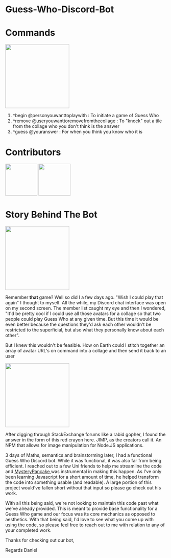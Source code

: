 # Guess-Who-Discord-Bot

<h1> Commands </h1>

<img src = "https://9b16f79ca967fd0708d1-2713572fef44aa49ec323e813b06d2d9.ssl.cf2.rackcdn.com/1140x_a10-7_cTC/questionmark1-1563038597.jpg" height = 200px> </img> <br/>
 1. ^begin @personyouwanttoplaywith : To initiate a game of Guess Who <br/>
 2. ^remove @useryouwanttoremovefromthecollage : To "knock" out a tile from the collage who you don't think is the answer <br/>
 3. ^guess @youranswer : For when you think you know who it is <br/>

<h1> Contributors </h1>
 
 
  <p float="left">
   <img src="https://avatars.githubusercontent.com/u/29562434?s=460&u=8599adbb59cfe4ddc8bdac4db5266426459ba9c8&v=4" width="100" /> 
   <img src="https://avatars.githubusercontent.com/u/9063769?s=400&u=063c9934985c1ed394f71828d9b753571fe6f640&v=4" width="100" /> 
   </p>
  

<h1 > Story Behind The Bot </h1>
<img src= https://cdn-gamesworldau.pressidium.com/wp-content/uploads/2020/05/guess-who-2.jpg height = 200px> </img>


Remember <b> that </b> game? Well so did I a few days ago. "Wish I could play that again" I thought to myself. All the while, my Discord chat interface was open on my second screen. The member list caught my eye and then I wondered, "It'd be pretty cool if I could use all those avatars for a collage so that two people could play Guess Who at any given time. But this time it would be even better because the questions they'd ask each other wouldn't be restricted to the superficial, but also what they personally know about each other".

But I knew this wouldn't be feasible. How on Earth could I stitch together an array of avatar URL's on command into a collage and then send it back to an user

<img src = https://s3.amazonaws.com/pix.iemoji.com/images/emoji/apple/ios-11/256/crayon.png height = 200px> </img>

After digging through StackExchange forums like a rabid gopher, I found the answer in the form of this red crayon here. JIMP, as the creators call it. An NPM that allows for image manipulation for Node.JS applications.

3 days of Maths, semantics and brainstorming later, I had a functional Guess Who Discord bot. While it was functional, it was also far from being efficient. I reached out to a few Uni friends to help me streamline the code and <a href = "https://github.com/MysteryPancake"> MysteryPancake </a> was instrumental in making this happen. As I've only been
learning Javascript for a short amount of time, he helped transform the code into something usable (and readable). A large portion of this project would've fallen short without that input so please go check out his work.

With all this being said, we're not looking to maintain this code past what we've already provided. This is meant to provide base functionality for a Guess Who game and our 
focus was its core mechanics as opposed to aesthetics. With that being said, I'd love to see what you come up with using the code, so please feel free to reach out to me with
relation to any of your completed work.

Thanks for checking out our bot,

Regards
Daniel

